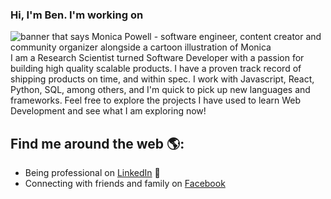 
### **Hi, I'm Ben.**  I'm working on 

<!--
**chandlerben/chandlerben** is a ✨ _special_ ✨ repository because its `README.md` (this file) appears on your GitHub profile.

Here are some ideas to get you started:

- 🔭 I’m currently working on ...
- 🌱 I’m currently learning ...
- 👯 I’m looking to collaborate on ...
- 🤔 I’m looking for help with ...
- 💬 Ask me about ...
- 📫 How to reach me: ...
- 😄 Pronouns: ...
- ⚡ Fun fact: ...
-->

<img src="https://github.com/chandlerben/chandlerben/blob/master/files/Trying_Higher_Quality.gif?raw=true" alt="banner that says Monica Powell - software engineer, content creator and community organizer alongside a cartoon illustration of Monica">
I am a Research Scientist turned Software Developer with a passion for building high quality scalable products. I have a proven track record of shipping products on time, and within spec. I work with Javascript, React, Python, SQL, among others, and I'm quick to pick up new languages and frameworks.  Feel free to explore the projects I have used to learn Web Development and see what I am exploring now!


## Find me around the web 🌎: 

- Being professional on <a href="https://www.linkedin.com/in/benjaminchandler/">LinkedIn</a> 👔
- Connecting with friends and family on <a href="https://www.facebook.com/benjamin.chandler.127/">Facebook</a>